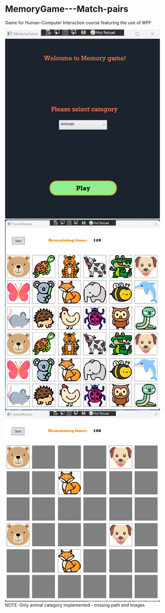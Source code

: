 # MemoryGame---Match-pairs
Game for Human-Computer Interaction course featuring the use of WPF

![WelcomeWindow](https://github.com/aleksandardrljaca/MemoryGame---Match-pairs/blob/main/memGameMain.png)
![GameBeforeStart](https://github.com/aleksandardrljaca/MemoryGame---Match-pairs/blob/main/memGameTiles.png)
![Playing](https://github.com/aleksandardrljaca/MemoryGame---Match-pairs/blob/main/playing.png)
NOTE: Only animal category implemented - missing path and images
